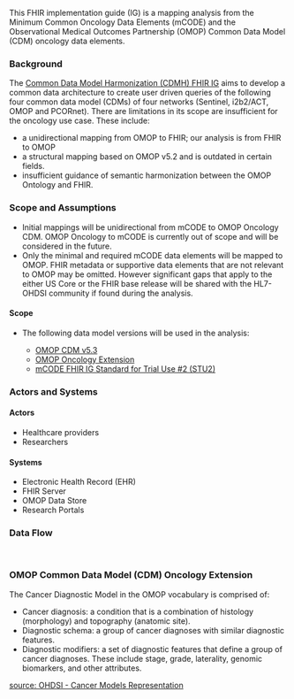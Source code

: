 
This FHIR implementation guide (IG) is a mapping analysis from the Minimum Common Oncology Data Elements (mCODE) and the Observational Medical Outcomes Partnership (OMOP) Common Data Model (CDM) oncology data elements. 

### Background

The [Common Data Model Harmonization (CDMH) FHIR IG](https://build.fhir.org/ig/HL7/cdmh/) aims to develop a common data architecture to create user driven queries of the following four common data model (CDMs) of four networks (Sentinel, i2b2/ACT, OMOP and PCORnet). There are limitations in its scope are insufficient for the oncology use case. These include:

* a unidirectional mapping from OMOP to FHIR; our analysis is from FHIR to OMOP
* a structural mapping based on OMOP v5.2 and is outdated in certain fields.
* insufficient guidance of semantic harmonization between the OMOP Ontology and FHIR.

### Scope and Assumptions

* Initial mappings will be unidirectional from mCODE to OMOP Oncology CDM. OMOP Oncology to mCODE is currently out of scope and will be considered in the future.
* Only the minimal and required mCODE data elements will be mapped to OMOP. FHIR metadata or supportive data elements that are not relevant to OMOP may be omitted. However significant gaps that apply to the either US Core or the FHIR base release will be shared with the HL7-OHDSI community if found during the analysis.

#### Scope

* The following data model versions will be used in the analysis:

  * [OMOP CDM v5.3](https://ohdsi.github.io/CommonDataModel/cdm53.html)
  * [OMOP Oncology Extension](https://github.com/OHDSI/OncologyWG/wiki/Cancer-Models-Representation)
  * [mCODE FHIR IG Standard for Trial Use #2 (STU2)](http://build.fhir.org/ig/HL7/fhir-mCODE-ig/branches/master/index.html)

### Actors and Systems

#### Actors

* Healthcare providers
* Researchers

#### Systems

* Electronic Health Record (EHR)
* FHIR Server
* OMOP Data Store
* Research Portals

### Data Flow

<object data="mCODE-to-OMOP-dataflow.svg" type="image/svg+xml"></object>
<br/>

### OMOP Common Data Model (CDM) Oncology Extension

The Cancer Diagnostic Model in the OMOP vocabulary is comprised of:

* Cancer diagnosis: a condition that is a combination of histology (morphology) and topography (anatomic site).
* Diagnostic schema: a group of cancer diagnoses with similar diagnostic features.
* Diagnostic modifiers: a set of diagnostic features that define a group of cancer diagnoses. These include stage, grade, laterality, genomic biomarkers, and other attributes.

[source: OHDSI - Cancer Models Representation](https://github.com/OHDSI/OncologyWG/wiki/Cancer-Models-Representation)


